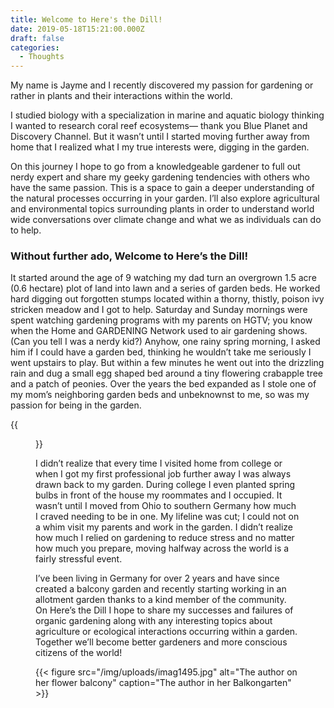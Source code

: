 ```yaml
---
title: Welcome to Here's the Dill!
date: 2019-05-18T15:21:00.000Z
draft: false
categories:
  - Thoughts
---
```

My name is Jayme and I recently discovered my passion for gardening or rather in plants and their interactions within the world.

I studied biology with a specialization in marine and aquatic biology thinking I wanted to research coral reef ecosystems— thank you Blue Planet and Discovery Channel. But it wasn’t until I started moving further away from home that I realized what I my true interests were, digging in the garden.

On this journey I hope to go from a knowledgeable gardener to full out nerdy expert and share my geeky gardening tendencies with others who have the same passion. This is a space to gain a deeper understanding of the natural processes occurring in your garden. I’ll also explore agricultural and environmental topics surrounding plants in order to understand world wide conversations over climate change and what we as individuals can do to help.

### Without further ado, Welcome to Here’s the Dill!

It started around the age of 9 watching my dad turn an overgrown 1.5 acre (0.6 hectare) plot of land into lawn and a series of garden beds. He worked hard digging out forgotten stumps located within a thorny, thistly, poison ivy stricken meadow and I got to help. Saturday and Sunday mornings were spent watching gardening programs with my parents on HGTV; you know when the Home and GARDENING Network used to air gardening shows. (Can you tell I was a nerdy kid?) Anyhow, one rainy spring morning, I asked him if I could have a garden bed, thinking he wouldn’t take me seriously I went upstairs to play. But within a few minutes he went out into the drizzling rain and dug a small egg shaped bed around a tiny flowering crabapple tree and a patch of peonies. Over the years the bed expanded as I stole one of my mom’s neighboring garden beds and unbeknownst to me, so was my passion for being in the garden.

{{<figure src="/img/uploads/img_20160605_201151778.jpg" alt="Expanded garden bed in Ohio" caption="Expanded garden bed in Ohio June 2015" class="alignleft">}}

I didn’t realize that every time I visited home from college or when I got my first professional job further away I was always drawn back to my garden. During college I even planted spring bulbs in front of the house my roommates and I occupied. It wasn’t until I moved from Ohio to southern Germany how much I craved needing to be in one. My lifeline was cut; I could not on a whim visit my parents and work in the garden. I didn’t realize how much I relied on gardening to reduce stress and no matter how much you prepare, moving halfway across the world is a fairly stressful event.

I’ve been living in Germany for over 2 years and have since created a balcony garden and recently starting working in an allotment garden thanks to a kind member of the community. On Here’s the Dill I hope to share my successes and failures of organic gardening along with any interesting topics about agriculture or ecological interactions occurring within a garden. Together we’ll become better gardeners and more conscious citizens of the world!

{{< figure src="/img/uploads/imag1495.jpg" alt="The author on her flower balcony" caption="The author in her Balkongarten"  >}}
